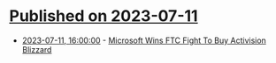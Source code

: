 # [Published on 2023-07-11](index.md)

* [2023-07-11, 16:00:00](https://slashdot.org/story/23/07/11/1554228/microsoft-wins-ftc-fight-to-buy-activision-blizzard?utm_source=rss1.0mainlinkanon&utm_medium=feed) - [Microsoft Wins FTC Fight To Buy Activision Blizzard](https://slashdot.org/story/23/07/11/1554228/microsoft-wins-ftc-fight-to-buy-activision-blizzard?utm_source=rss1.0mainlinkanon&utm_medium=feed)
